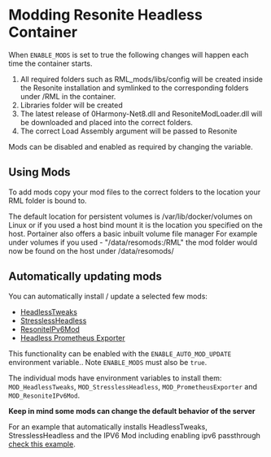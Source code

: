 # Modding Resonite Headless Container
When `ENABLE_MODS` is set to true the following changes will happen each time the container starts. 

1. All required folders such as RML_mods/libs/config will be created inside the Resonite installation and symlinked to the corresponding folders under /RML in the container.
2. Libraries folder will be created
3. The latest release of 0Harmony-Net8.dll and ResoniteModLoader.dll will be downloaded and placed into the correct folders.
4. The correct Load Assembly argument will be passed to Resonite

Mods can be disabled and enabled as required by changing the variable.

## Using Mods
To add mods copy your mod files to the correct folders to the location your RML folder is bound to. 

The default location for persistent volumes is /var/lib/docker/volumes on Linux or if you used a host bind mount it is the location you specified on the host. Portainer also offers a basic inbuilt volume file manager
For example under volumes if you used - "/data/resomods:/RML" the mod folder would now be found on the host under /data/resomods/ 

## Automatically updating mods
You can automatically install / update a selected few mods:

- [HeadlessTweaks](https://github.com/New-Project-Final-Final-WIP/HeadlessTweaks)
- [StresslessHeadless](https://github.com/Raidriar796/StresslessHeadless)
- [ResoniteIPv6Mod](https://github.com/bontebok/ResoniteIPv6Mod)
- [Headless Prometheus Exporter](https://g.j4.lc/general-stuff/resonite/headless-prometheus-exporter)

This functionality can be enabled with the `ENABLE_AUTO_MOD_UPDATE` environment variable.. Note `ENABLE_MODS` must also be `true`.

The individual mods have environment variables to install them: `MOD_HeadlessTweaks`, `MOD_StresslessHeadless`, `MOD_PrometheusExporter` and `MOD_ResoniteIPv6Mod`.

**Keep in mind some mods can change the default behavior of the server**

For an example that automatically installs HeadlessTweaks, StresslessHeadless and the IPV6 Mod including enabling ipv6 passthrough [check this example](../examples/automod-example.md).